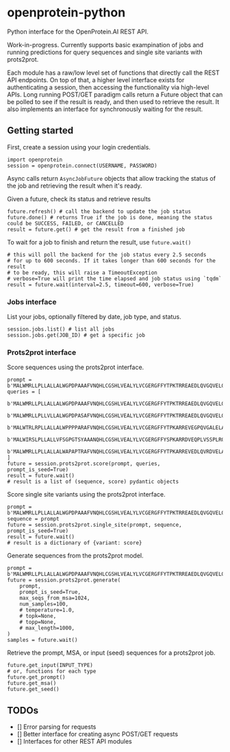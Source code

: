 # openprotein-python
Python interface for the OpenProtein.AI REST API.

Work-in-progress. Currently supports basic exampination of jobs and running predictions for query sequences and single site variants with prots2prot. 

Each module has a raw/low level set of functions that directly call the REST API endpoints. On top of that, a higher level interface exists for authenticating a session, then accessing the functionality via high-level APIs. Long running POST/GET paradigm calls return a Future object that can be polled to see if the result is ready, and then used to retrieve the result. It also implements an interface for synchronously waiting for the result.

## Getting started

First, create a session using your login credentials.
```
import openprotein
session = openprotein.connect(USERNAME, PASSWORD)
```

Async calls return `AsyncJobFuture` objects that allow tracking the status of the job and retrieving the result when it's ready.

Given a future, check its status and retrieve results
```
future.refresh() # call the backend to update the job status
future.done() # returns True if the job is done, meaning the status could be SUCCESS, FAILED, or CANCELLED
result = future.get() # get the result from a finished job
```

To wait for a job to finish and return the result, use `future.wait()`
```
# this will poll the backend for the job status every 2.5 seconds
# for up to 600 seconds. If it takes longer than 600 seconds for the result
# to be ready, this will raise a TimeoutException
# verbose=True will print the time elapsed and job status using `tqdm`
result = future.wait(interval=2.5, timeout=600, verbose=True)
```


### Jobs interface

List your jobs, optionally filtered by date, job type, and status.
```
session.jobs.list() # list all jobs
session.jobs.get(JOB_ID) # get a specific job
```

### Prots2prot interface

Score sequences using the prots2prot interface.
```
prompt = b'MALWMRLLPLLALLALWGPDPAAAFVNQHLCGSHLVEALYLVCGERGFFYTPKTRREAEDLQVGQVELGGGPGAGSLQPLALEGSLQKRGIVEQCCTSICSLYQLENYCN'
queries = [
    b'MALWMRLLPLLALLALWGPDPAAAFVNQHLCGSHLVEALYLVCGERGFFYTPKTRREAEDLQVGQVELGGGPGAGSLQPLALEGSLQKRGIVEQCCTSICSLYQLENYCN',
    b'MALWMRLLPLLVLLALWGPDPASAFVNQHLCGSHLVEALYLVCGERGFFYTPKTRREAEDLQVGQVELGGGPGAGSLQPLALEGSLQKRGIVEQCCTSICSLYQLENYCN',
    b'MALWTRLRPLLALLALWPPPPARAFVNQHLCGSHLVEALYLVCGERGFFYTPKARREVEGPQVGALELAGGPGAGGLEGPPQKRGIVEQCCASVCSLYQLENYCN',
    b'MALWIRSLPLLALLVFSGPGTSYAAANQHLCGSHLVEALYLVCGERGFFYSPKARRDVEQPLVSSPLRGEAGVLPFQQEEYEKVKRGIVEQCCHNTCSLYQLENYCN',
    b'MALWMRLLPLLALLALWAPAPTRAFVNQHLCGSHLVEALYLVCGERGFFYTPKARREVEDLQVRDVELAGAPGEGGLQPLALEGALQKRGIVEQCCTSICSLYQLENYCN',
]
future = session.prots2prot.score(prompt, queries, prompt_is_seed=True)
result = future.wait()
# result is a list of (sequence, score) pydantic objects
```

Score single site variants using the prots2prot interface.
```
prompt = b'MALWMRLLPLLALLALWGPDPAAAFVNQHLCGSHLVEALYLVCGERGFFYTPKTRREAEDLQVGQVELGGGPGAGSLQPLALEGSLQKRGIVEQCCTSICSLYQLENYCN'
sequence = prompt
future = session.prots2prot.single_site(prompt, sequence, prompt_is_seed=True) 
result = future.wait()
# result is a dictionary of {variant: score}
```

Generate sequences from the prots2prot model.
```
prompt = b'MALWMRLLPLLALLALWGPDPAAAFVNQHLCGSHLVEALYLVCGERGFFYTPKTRREAEDLQVGQVELGGGPGAGSLQPLALEGSLQKRGIVEQCCTSICSLYQLENYCN'
future = session.prots2prot.generate(
    prompt,
    prompt_is_seed=True,
    max_seqs_from_msa=1024,
    num_samples=100,
    # temperature=1.0,
    # topk=None,
    # topp=None,
    # max_length=1000,
)
samples = future.wait()
```

Retrieve the prompt, MSA, or input (seed) sequences for a prots2prot job.
```
future.get_input(INPUT_TYPE)
# or, functions for each type
future.get_prompt()
future.get_msa()
future.get_seed()
```


## TODOs

- [] Error parsing for requests
- [] Better interface for creating async POST/GET requests
- [] Interfaces for other REST API modules
 

